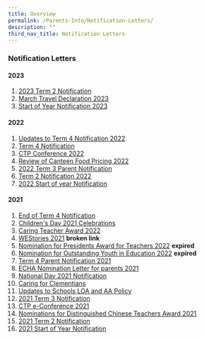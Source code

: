 ```yaml
---
title: Overview
permalink: /Parents-Info/Notification-Letters/
description: ""
third_nav_title: Notification Letters
---
```

### Notification Letters

#### 2023
1. [2023 Term 2 Notification](/files/2023/T2/2023%20Term%202%20School%20Notification.pdf)
2. [March Travel Declaration 2023](/files/2023/T1/March%20Travel%20Declaration%202023.pdf)
3. [Start of Year Notification 2023](/files/2023/T1/2023%20Start%20of%20Year%20Notification_FINAL%20v2.pdf)

#### 2022
1. [Updates to Term 4 Notification 2022](/files/Updates%20to%20Term%204%20Parent%20Notification%202022.pdf)
2. [Term 4 Notification](/files/Term%204%20Parent%20Notification%202022.pdf)
3. [CTP Conference 2022](/files/CTP%20Conference%202022.pdf)
4. [Review of Canteen Food Pricing 2022](/files/Review%20of%20Canteen%20Food%20Pricing%20Aug2022.pdf)
5. [2022 Term 3 Parent Notification](/files/2022%20Term%203%20Parent%20Notification%202022%20FINAL.pdf)
6. [Term 2 Notification 2022](/files/Term%202%20Notification%202022.pdf)
7. [2022 Start of year Notification](/files/2022%20Start%20of%20Year%20Notification.pdf)


#### 2021
1. [End of Term 4 Notification](/files/End%20of%20Term%204%20Notification.pdf)
2. [Children's Day 2021 Celebrations](/files/Children's%20Day%202021%20Celebrations.pdf)
3. [Caring Teacher Award 2022](/files/Caring%20Teacher%20Award%202022.pdf)
4. [WEStories 2021](https://clementipri.moe.edu.sg/parents-info/notifications/notification-letters) **broken link**
5. [Nomination for Presidents Award for Teachers 2022](http://go.gov.sg/pat2022) **expired**
6. [Nomination for Outstanding Youth in Education 2022](http://go.gov.sg/oyea2022) **expired**
7. [Term 4 Parent Notification 2021](/files/Term%204%20Parent%20Notification%202021.pdf)
8. [ECHA Nomination Letter for parents 2021](/files/ECHA%20Nomination%20Letter%20for%20parents%202021.pdf)
9. [National Day 2021 Notification](/files/National%20Day%20Celebrations%202021.pdf)
10. [Caring for Clementians](/files/caring%20for%20clementians.pdf)
11. [Updates to Schools LOA and AA Policy](/files/Updates%20to%20Schools%20LOA%20and%20AA%20Policy.pdf)
12. [2021 Term 3 Notification](/files/2021%20Term%203%20Notification.pdf)
13. [CTP e-Conference 2021](/files/CTP%20e-Conference%202021.pdf)
14. [Nominations for Distinguished Chinese Teachers Award 2021](https://clementipri-moe-edu-sg-admin.cwp.sg/qql/slot/u154/Notification%20Letters%20-%202021/T2/Distinguished%20CL%20Teachers%20Award%202021.jpg)
15. [2021 Term 2 Notification](/files/2021%20Term%202%20Notification.pdf)
16. [2021 Start of Year Notification](/files/2021%20Start%20of%20Year%20Notification.pdf)